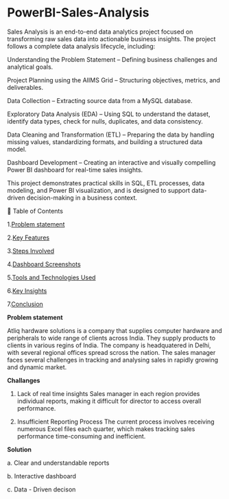 # PowerBI-Sales-Analysis
Sales Analysis is an end-to-end data analytics project focused on transforming raw sales data into actionable business insights. The project follows a complete data analysis lifecycle, including:

Understanding the Problem Statement – Defining business challenges and analytical goals.

Project Planning using the AIIMS Grid – Structuring objectives, metrics, and deliverables.

Data Collection – Extracting source data from a MySQL database.

Exploratory Data Analysis (EDA) – Using SQL to understand the dataset, identify data types, check for nulls, duplicates, and data consistency.

Data Cleaning and Transformation (ETL) – Preparing the data by handling missing values, standardizing formats, and building a structured data model.

Dashboard Development – Creating an interactive and visually compelling Power BI dashboard for real-time sales insights.

This project demonstrates practical skills in SQL, ETL processes, data modeling, and Power BI visualization, and is designed to support data-driven decision-making in a business context.

📑 Table of Contents

1.[Problem statement](#Problemstatement)

2.[Key Features](#KeyFeatures)

3.[Steps Involved](#StepsInvolved)

4.[Dashboard Screenshots](#DashboardScreenshots)

5.[Tools and Technologies Used](#ToolsandTechnologiesUsed)

6.[Key Insights](#KeyInsights)

7.[Conclusion](#Conclusion)


**Problem statement**

Atliq hardware solutions is a company that supplies computer hardware and peripherals to wide range of clients across India. They supply products to clients in various regins of India. The company is headquatered in Delhi, with several regional offices spread scross the nation. The sales manager faces several challenges in tracking and analysing sales in rapidly growing and dynamic market.

**Challanges**
1. Lack of real time insights
Sales manager in each region provides individual reports, making it difficult for director to access overall performance.
   
2. Insufficient Reporting Process
The current process involves receiving numerous Excel files each quarter, which makes tracking sales performance time-consuming and inefficient.
   

**Solution**

a. Clear and understandable reports 

b. Interactive dashboard

c. Data - Driven decison
